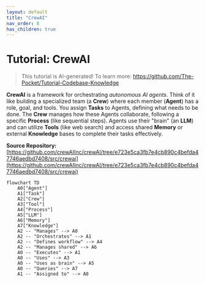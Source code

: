 ```yaml
---
layout: default
title: "CrewAI"
nav_order: 8
has_children: true
---
```


# Tutorial: CrewAI

> This tutorial is AI-generated! To learn more: https://github.com/The-Pocket/Tutorial-Codebase-Knowledge

**CrewAI** is a framework for orchestrating *autonomous AI agents*.
Think of it like building a specialized team (a **Crew**) where each member (**Agent**) has a role, goal, and tools.
You assign **Tasks** to Agents, defining what needs to be done. The **Crew** manages how these Agents collaborate, following a specific **Process** (like sequential steps).
Agents use their "brain" (an **LLM**) and can utilize **Tools** (like web search) and access shared **Memory** or external **Knowledge** bases to complete their tasks effectively.


**Source Repository:** [https://github.com/crewAIInc/crewAI/tree/e723e5ca3fb7e4cb890c4befda47746aedbd7408/src/crewai](https://github.com/crewAIInc/crewAI/tree/e723e5ca3fb7e4cb890c4befda47746aedbd7408/src/crewai)

```mermaid
flowchart TD
    A0["Agent"]
    A1["Task"]
    A2["Crew"]
    A3["Tool"]
    A4["Process"]
    A5["LLM"]
    A6["Memory"]
    A7["Knowledge"]
    A2 -- "Manages" --> A0
    A2 -- "Orchestrates" --> A1
    A2 -- "Defines workflow" --> A4
    A2 -- "Manages shared" --> A6
    A0 -- "Executes" --> A1
    A0 -- "Uses" --> A3
    A0 -- "Uses as brain" --> A5
    A0 -- "Queries" --> A7
    A1 -- "Assigned to" --> A0
```